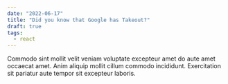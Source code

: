 ```yaml
---
date: "2022-06-17"
title: "Did you know that Google has Takeout?"
draft: true
tags:
  - react
---
```


Commodo sint mollit velit veniam voluptate excepteur amet do aute amet occaecat amet. Anim aliquip mollit cillum commodo incididunt. Exercitation sit pariatur aute tempor sit excepteur laboris.
